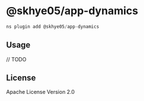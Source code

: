 # @skhye05/app-dynamics

```javascript
ns plugin add @skhye05/app-dynamics
```

## Usage

// TODO

## License

Apache License Version 2.0
